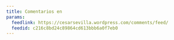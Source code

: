 ```yaml
---
title: Comentarios en
params:
  feedlink: https://cesarsevilla.wordpress.com/comments/feed/
  feedid: c216c8bd24c89864cd613bbb6a0f7eb0
---
```

